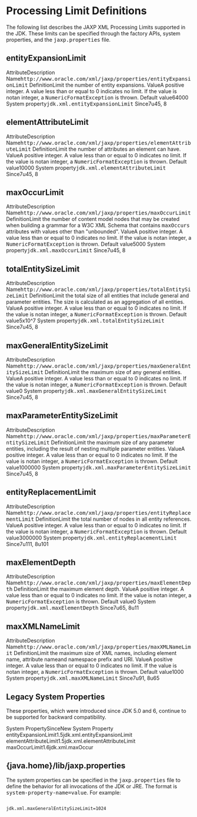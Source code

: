 
# Processing Limit Definitions

The following list describes the JAXP XML Processing Limits supported in the JDK. 
These limits can be specified through the factory APIs, system properties, and the 
<tt>jaxp.properties</tt> file.

## entityExpansionLimit
<th id="h1">Attribute</th><th id="h2">Description</th>
<td headers="h1">Name</td><td headers="h2"><tt>http://www.oracle.com/xml/jaxp/properties/entityExpansionLimit</tt></td>
<td headers="h1">Definition</td><td headers="h2">Limit the number of entity expansions.</td>
<td headers="h1">Value</td><td headers="h2">A positive integer. A value less than or equal to 0 indicates no limit. If the value is notan integer, a <tt>NumericFormatException</tt> is thrown.</td>
<td headers="h1">Default value</td><td headers="h2">64000</td>
<td headers="h1">System property</td><td headers="h2"><tt>jdk.xml.entityExpansionLimit</tt></td>
<td headers="h1">Since</td><td headers="h2">7u45, 8</td>

## elementAttributeLimit
<th id="h101">Attribute</th><th id="h102">Description</th>
<td headers="h101">Name</td><td headers="h102"><tt>http://www.oracle.com/xml/jaxp/properties/elementAttributeLimit</tt></td>
<td headers="h101">Definition</td><td headers="h102">Limit the number of attributes an element can have.</td>
<td headers="h101">Value</td><td headers="h102">A positive integer. A value less than or equal to 0 indicates no limit. If the value is notan integer, a <tt>NumericFormatException</tt> is thrown.</td>
<td headers="h101">Default value</td><td headers="h102">10000</td>
<td headers="h101">System property</td><td headers="h102"><tt>jdk.xml.elementAttributeLimit</tt></td>
<td headers="h101">Since</td><td headers="h102">7u45, 8</td>

## maxOccurLimit
<th id="h201">Attribute</th><th id="h202">Description</th>
<td headers="h201">Name</td><td headers="h202"><tt>http://www.oracle.com/xml/jaxp/properties/maxOccurLimit</tt></td>
<td headers="h201">Definition</td><td headers="h202">Limit the number of content model nodes that may be created when building a grammar for a W3C  XML Schema that contains <tt>maxOccurs</tt> attributes with values other than "unbounded".</td>
<td headers="h201">Value</td><td headers="h202">A positive integer. A value less than or equal to 0 indicates no limit. If the value is notan integer, a <tt>NumericFormatException</tt> is thrown.</td>
<td headers="h201">Default value</td><td headers="h202">5000</td>
<td headers="h201">System property</td><td headers="h202"><tt>jdk.xml.maxOccurLimit</tt></td>
<td headers="h201">Since</td><td headers="h202">7u45, 8</td>

## totalEntitySizeLimit
<th id="h301">Attribute</th><th id="h302">Description</th>
<td headers="h301">Name</td><td headers="h302"><tt>http://www.oracle.com/xml/jaxp/properties/totalEntitySizeLimit</tt></td>
<td headers="h301">Definition</td><td headers="h302">Limit the total size of all entities that include general and parameter entities. The size is calculated as an aggregation of all entities.</td>
<td headers="h301">Value</td><td headers="h302">A positive integer. A value less than or equal to 0 indicates no limit. If the value is notan integer, a <tt>NumericFormatException</tt> is thrown.</td>
<td headers="h301">Default value</td><td headers="h302">5x10^7</td>
<td headers="h301">System property</td><td headers="h302"><tt>jdk.xml.totalEntitySizeLimit</tt></td>
<td headers="h301">Since</td><td headers="h302">7u45, 8</td>

## maxGeneralEntitySizeLimit
<th id="h401">Attribute</th><th id="h402">Description</th>
<td headers="h401">Name</td><td headers="h402"><tt>http://www.oracle.com/xml/jaxp/properties/maxGeneralEntitySizeLimit</tt></td>
<td headers="h401">Definition</td><td headers="h402">Limit the maximum size of any general entities.</td>
<td headers="h401">Value</td><td headers="h402">A positive integer. A value less than or equal to 0 indicates no limit. If the value is notan integer, a <tt>NumericFormatException</tt> is thrown.</td>
<td headers="h401">Default value</td><td headers="h402">0</td>
<td headers="h401">System property</td><td headers="h402"><tt>jdk.xml.maxGeneralEntitySizeLimit</tt></td>
<td headers="h401">Since</td><td headers="h402">7u45, 8</td>

## maxParameterEntitySizeLimit
<th id="h501">Attribute</th><th id="h502">Description</th>
<td headers="h501">Name</td><td headers="h502"><tt>http://www.oracle.com/xml/jaxp/properties/maxParameterEntitySizeLimit</tt></td>
<td headers="h501">Definition</td><td headers="h502">Limit the maximum size of any parameter entities, including the result of nesting multiple parameter entities.</td>
<td headers="h501">Value</td><td headers="h502">A positive integer. A value less than or equal to 0 indicates no limit. If the value is notan integer, a <tt>NumericFormatException</tt> is thrown.</td>
<td headers="h501">Default value</td><td headers="h502">1000000</td>
<td headers="h501">System property</td><td headers="h502"><tt>jdk.xml.maxParameterEntitySizeLimit</tt></td>
<td headers="h501">Since</td><td headers="h502">7u45, 8</td>

## entityReplacementLimit
<th id="h601">Attribute</th><th id="h602">Description</th>
<td headers="h601">Name</td><td headers="h602"><tt>http://www.oracle.com/xml/jaxp/properties/entityReplacementLimit</tt></td>
<td headers="h601">Definition</td><td headers="h602">Limit the total number of nodes in all entity references.</td>
<td headers="h601">Value</td><td headers="h602">A positive integer. A value less than or equal to 0 indicates no limit. If the value is notan integer, a <tt>NumericFormatException</tt> is thrown.</td>
<td headers="h601">Default value</td><td headers="h602">3000000</td>
<td headers="h601">System property</td><td headers="h602"><tt>jdk.xml.entityReplacementLimit</tt></td>
<td headers="h601">Since</td><td headers="h602">7u111, 8u101</td>

## maxElementDepth
<th id="h701">Attribute</th><th id="h702">Description</th>
<td headers="h701">Name</td><td headers="h702"><tt>http://www.oracle.com/xml/jaxp/properties/maxElementDepth</tt></td>
<td headers="h701">Definition</td><td headers="h702">Limit the maximum element depth.</td>
<td headers="h701">Value</td><td headers="h702">A positive integer. A value less than or equal to 0 indicates no limit. If the value is notan integer, a <tt>NumericFormatException</tt> is thrown.</td>
<td headers="h701">Default value</td><td headers="h702">0</td>
<td headers="h701">System property</td><td headers="h702"><tt>jdk.xml.maxElementDepth</tt></td>
<td headers="h701">Since</td><td headers="h702">7u65, 8u11</td>

## maxXMLNameLimit
<th id="h801">Attribute</th><th id="h802">Description</th>
<td headers="h801">Name</td><td headers="h802"><tt>http://www.oracle.com/xml/jaxp/properties/maxXMLNameLimit</tt></td>
<td headers="h801">Definition</td><td headers="h802">Limit the maximum size of XML names, including element name, attribute nameand namespace prefix and URI.</td>
<td headers="h801">Value</td><td headers="h802">A positive integer. A value less than or equal to 0 indicates no limit. If the value is notan integer, a <tt>NumericFormatException</tt> is thrown.</td>
<td headers="h801">Default value</td><td headers="h802">1000</td>
<td headers="h801">System property</td><td headers="h802"><tt>jdk.xml.maxXMLNameLimit</tt></td>
<td headers="h801">Since</td><td headers="h802">7u91, 8u65</td>

## Legacy System Properties

These properties, which were introduced since JDK 5.0 and 6, continue to be supported for backward compatibility.
<th id="h901">System Property</th><th id="h902">Since</th><th id="h903">New System Property</th>
<td headers="h901">entityExpansionLimit</td><td headers="h902">1.5</td><td headers="h903">jdk.xml.entityExpansionLimit</td>
<td headers="h901">elementAttributeLimit</td><td headers="h902">1.5</td><td headers="h903">jdk.xml.elementAttributeLimit</td>
<td headers="h901">maxOccurLimit</td><td headers="h902">1.6</td><td headers="h903">jdk.xml.maxOccur</td>

## {java.home}/lib/jaxp.properties

The system properties can be specified in the <tt>jaxp.properties</tt> file to define the behavior for all invocations of the JDK or JRE. The format is <tt>system-property-name=value</tt>. For example:

```

jdk.xml.maxGeneralEntitySizeLimit=1024

```
